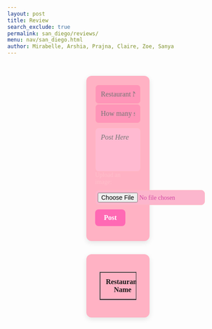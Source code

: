```yaml
---
layout: post
title: Review 
search_exclude: true
permalink: san_diego/reviews/
menu: nav/san_diego.html
author: Mirabelle, Arshia, Prajna, Claire, Zoe, Sanya
---
```


<div class="main">
    <div class="content">
        <div class="form-container">
            <form id="channelForm">
                <div class="form-inputs">
                    <!-- Changed label -->
                    <input type="text" id="title" name="title" placeholder="Restaurant Name" required>
                </div>
                <div class="form-inputs">
                    <!-- Changed to text box for stars -->
                    <input type="text" id="stars" name="stars" placeholder="How many stars?" required>
                </div>
                <textarea id="textArea" name="textArea" placeholder="Post Here" required></textarea>
                <!-- Added image upload -->
                <div class="form-inputs">
                    <label for="imageUpload" style="margin-right: 10px; color: pink; font-family: 'Comic Sans MS', cursive;">Upload an image:</label>
                    <input type="file" id="imageUpload" name="imageUpload" accept="image/*">
                </div>
                <button type="submit" id="postButton">Post</button>
            </form>
        </div>
        <div id="culinaryposts" class="form-container">
            <table id="channelsTable" border="1">
                <thead>
                <tr>
                    <th>Restaurant Name</th>
                    <th>Review</th>
                </tr>
                </thead>
                <tbody id="channelsTableBody">
                </tbody>
        </table>
        </div>
    <div>
</div>

<style>
    #channelsTable {
        width: 80%; 
        margin: 20px auto;
        border-collapse: collapse;
    }

    #channelsTable th, #channelsTable td {
        padding: 12px;
        text-align: center;
        border: 1px solid;
    }

    #channelsTable th {
        font-weight: bold;
    }

    .main {
        display: flex;
    }
    .content {
        display: flex;
        flex-direction: column;
        align-items: center;
        justify-content: center;
        width: 100%;
    }

    /* Form Styling */
    .form-container {
        padding: 20px;
        margin-top: 30px;
        background-color:rgb(255, 178, 196); /* Light pink background */
        border-radius: 12px;
        width: calc(100% - 400px);
        box-shadow: 0 4px 12px rgba(0, 0, 0, 0.1);
        font-family: 'Comic Sans MS', cursive; /* Fun font */
    }

    .form-inputs {
        display: flex;
        flex-direction: column; /* Stacked layout */
        gap: 10px;
        align-items: flex-start;
    }

    #title, #stars {
        width: 100%;
        padding: 12px;
        border-radius: 8px;
        border: 1px solid #ffb6c1; /* Soft pink border */
        font-size: 16px;
        font-family: 'Comic Sans MS', cursive;
        background-color:rgb(255, 149, 184); /* Light pink field */
        color: #d147a3; /* Deep pink text */
    }

    #textArea {
        width: 100%;
        padding: 12px;
        border-radius: 8px;
        border: 1px solid #ffb6c1;
        font-size: 16px;
        font-family: 'Comic Sans MS', cursive;
        background-color:rgb(255, 186, 209);
        color: #d147a3;
        margin-top: 10px;
        resize: none;
        height: 100px;
        font-style: italic; /* Italicized text */
    }

    #imageUpload {
        padding: 5px;
        border-radius: 8px;
        border: 1px solid #ffb6c1;
        font-size: 14px;
        font-family: 'Comic Sans MS', cursive;
        background-color:rgb(252, 182, 205);
        color: #d147a3;
    }

    button[type="submit"] {
        align-self: flex-start;
        padding: 10px 20px;
        background-color: #ff69b4; /* Hot pink button */
        color: white;
        border: none;
        border-radius: 8px;
        font-size: 16px;
        font-weight: bold;
        font-family: 'Comic Sans MS', cursive;
        cursor: pointer;
        margin-top: 10px;
        transition: background-color 0.2s ease;
    }

    button[type="submit"]:hover {
        background-color: #d147a3; /* Deeper pink on hover */
    }

    /* Channels Container */
    #culinaryposts {
        display: flex;
        flex-wrap: wrap;
        justify-content: center;
        gap: 20px;
        padding-top: 20px;
    }

    /* Post Cards Styling */
    .card {
        width: calc(50% - 20px);
        padding-top: 20px;
        padding-bottom: 30px;
        min-width: 300px;
        padding: 20px;
        background-color:rgb(249, 186, 206);
        box-shadow: 0 4px 8px rgba(0, 0, 0, 0.1);
        border-radius: 8px;
        text-align: left;
        font-family: 'Comic Sans MS', cursive;
    }

    .card-title {
        font-size: 1.2em;
        font-weight: bold;
        color:rgb(209, 71, 161);
    }

    .card-description {
        color: #d147a3;
        font-size: 1em;
        margin-top: 10px;
    }
</style>

<!-- <script type="module">
    import { pythonURI, fetchOptions } from '../assets/js/api/config.js';
    const container = document.getElementById("culinaryposts");

    async function fetchUser() {
        const response = await fetch(`${pythonURI}/api/user`, fetchOptions);
        const user = await response.json();
        console.log(user);
        return user;
    }

    const user = fetchUser();

    async function fetchChannels() {
        try {
            const groupName = 'Culinary Posts';
            const responseData = {
                group_name: groupName,
            };
            // add filter to get only messages from this channel
            const response = await fetch(`${pythonURI}/api/channels/filter`, {
                ...fetchOptions,
                method: 'POST',
                headers: {
                    'Content-Type': 'application/json'
                },
                body: JSON.stringify(responseData)
            });

            if (!response.ok) {
                throw new Error('Failed to fetch channels: ' + response.statusText);
            }
            const channels = await response.json();
            container.innerHTML = "";

            channels.forEach(channel => {
                const card = document.createElement("div");
                card.classList.add("card");

                const title = document.createElement("h3");
                title.classList.add("card-title");
                title.textContent = channel.name;

                const description = document.createElement("p");
                description.classList.add("card-description");
                description.textContent = channel.attributes["content"];

                card.appendChild(title);
                card.appendChild(description);

                container.appendChild(card);
            });
        } catch (error) {
            console.error('Error fetching channels:', error);
        }
    } -->

<script>
    import {pythonURI,fetchOptions } from'../assets/js/api/config.js;
    // Define the API URLUpdate with your correct API URL

    // Function to handle form submission and fetching of channels
    async function handlePostAndFetchChannels() {
        //event.preventDefault();

        console.log("running fetch")

        const title = document.getElementById('title').value;
        const content = document.getElementById('textArea').value;


        try {

            const response = await fetch(apiUrl, {
                method: 'GET',
            });

            if (!response.ok) {
                throw new Error('Failed to add channel: ' + response.statusText);
            }

            //fetchChannels();

            const data = await response.json(); // Parse the JSON response
            const channels = data.channels; // Assuming the array is under "channels"

        // Populate the table with the fetched channels
            const tableBody = document.getElementById('channelsTableBody');
            if (!tableBody) {
                console.error('Element with id "channelsTableBody" not found.');
                return;
            }

            tableBody.innerHTML = ''; // Clear the table before adding new rows

            channels.forEach((channel) => {
            const row = document.createElement('tr');

            // Extract and display title and content
            const nameCell = document.createElement('td');
            nameCell.textContent = channel.title || "N/A";

            const reviewCell = document.createElement('td');
            reviewCell.textContent = channel.content?.content || "No review provided";

            row.appendChild(nameCell);
            row.appendChild(reviewCell);

            tableBody.appendChild(row);
        });

            document.getElementById('channelForm').reset();
        } catch (error) {
            console.error('Error adding channel:', error);
            alert('Error adding channel: ' + error.message);
        }
    }

    document.getElementById('channelForm').addEventListener('submit', async function(event) {
        event.preventDefault();

        console.log("button hit")

        const title = document.getElementById('title').value;
        const content = document.getElementById('textArea').value;

        const channelData = {
            name: title,
            attributes: {"content": content}
        };

        try {
            //const response = await fetch(`${pythonURI}/api/channel`, {
            console.log("posting")

            const response = await fetch(`${pythonURI}/api/channel/getdata`, {
                method: 'POST',
                headers: {
                    'Content-Type': 'application/json'
                },
                body: JSON.stringify(channelData)
            });

            if (!response.ok) {
                throw new Error('Failed to add channel: ' + response.statusText);
            }

            //fetchChannels();
            document.getElementById('channelForm').reset();
        } catch (error) {
            console.error('Error adding channel:', error);
            alert('Error adding channel: ' + error.message);
        }

        handlePostAndFetchChannels();
    });

    // fetchChannels();
</script>

<script>
/**
 * Calculate new latitude and longitude from a starting point, distance, and bearing.
 * @param {number} lat - Latitude of the starting point (in degrees).
 * @param {number} lon - Longitude of the starting point (in degrees).
 * @param {number} distance - Distance to travel (in kilometers).
 * @param {number} bearing - Direction of travel (in degrees from North).
 * @returns {object} - Object with new latitude and longitude.
 */
function calculateNewCoordinates(lat, lon, distance, bearing) {
    const R = 6371; // Earth's radius in kilometers

    // Convert latitude, longitude, and bearing to radians
    const latRad = (lat * Math.PI) / 180;
    const lonRad = (lon * Math.PI) / 180;
    const bearingRad = (bearing * Math.PI) / 180;

    // Calculate new latitude
    const newLatRad = Math.asin(
        Math.sin(latRad) * Math.cos(distance / R) +
        Math.cos(latRad) * Math.sin(distance / R) * Math.cos(bearingRad)
    );

    // Calculate new longitude
    const newLonRad = lonRad + Math.atan2(
        Math.sin(bearingRad) * Math.sin(distance / R) * Math.cos(latRad),
        Math.cos(distance / R) - Math.sin(latRad) * Math.sin(newLatRad)
    );

    // Convert back to degrees
    const newLat = (newLatRad * 180) / Math.PI;
    const newLon = (newLonRad * 180) / Math.PI;

    return {
        latitude: newLat,
        longitude: newLon
    };
}

// Example Usage
const startPoint = { latitude: 37.7749, longitude: -122.4194 }; // San Francisco
const distance = 50; // 50 kilometers
const bearing = 45; // 45 degrees (Northeast)

const newPoint = calculateNewCoordinates(
    startPoint.latitude,
    startPoint.longitude,
    distance,
    bearing
);

console.log(`New Coordinates: Latitude = ${newPoint.latitude}, Longitude = ${newPoint.longitude}`);
</script>